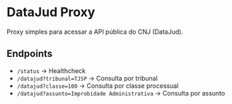 # DataJud Proxy

Proxy simples para acessar a API pública do CNJ (DataJud).

## Endpoints

- `/status` → Healthcheck  
- `/datajud?tribunal=TJSP` → Consulta por tribunal  
- `/datajud?classe=100` → Consulta por classe processual  
- `/datajud?assunto=Improbidade Administrativa` → Consulta por assunto  
